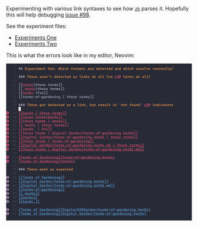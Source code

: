 Experimenting with various link syntaxes to see how
[`zk`](https://github.com/mickael-menu/zk) parses it. Hopefully this will help
debugging [issue #98](https://github.com/mickael-menu/zk/issues/98).

See the experiment files:

* [Experiments One](experiments-one.xci1f.md)
* [Experiments Two](experiments-two.muimd.md)

This is what the errors look like in my editor, Neovim:

![Screenshot of neovim](./neovim_lsp_errors_screenshot.png)

